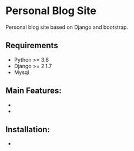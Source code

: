 # Personal Blog Site
Personal blog site based on Django and bootstrap.

## Requirements
* Python >= 3.6
* Django >= 2.1.7
* Mysql

## Main Features:
*
*

## Installation:
*